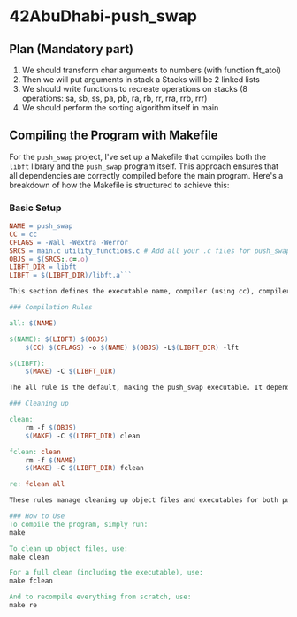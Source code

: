 # 42AbuDhabi-push_swap

## Plan (Mandatory part)

1) We should transform char arguments to numbers (with function ft_atoi)
2) Then we will put arguments in stack a
   Stacks will be 2 linked lists
3) We should write functions to recreate operations on stacks (8 operations: sa, sb, ss, pa, pb, ra, rb, rr, rra, rrb, rrr)
4) We should perform the sorting algorithm itself in main

## Compiling the Program with Makefile

For the `push_swap` project, I've set up a Makefile that compiles both the `libft` library and the `push_swap` program itself. This approach ensures that all dependencies are correctly compiled before the main program. Here's a breakdown of how the Makefile is structured to achieve this:

### Basic Setup

```makefile
NAME = push_swap
CC = cc
CFLAGS = -Wall -Wextra -Werror
SRCS = main.c utility_functions.c # Add all your .c files for push_swap here
OBJS = $(SRCS:.c=.o)
LIBFT_DIR = libft
LIBFT = $(LIBFT_DIR)/libft.a```

This section defines the executable name, compiler (using cc), compiler flags, source files, and object files for push_swap. It also specifies the location and target for the libft library.

### Compilation Rules

all: $(NAME)

$(NAME): $(LIBFT) $(OBJS)
	$(CC) $(CFLAGS) -o $(NAME) $(OBJS) -L$(LIBFT_DIR) -lft

$(LIBFT):
	$(MAKE) -C $(LIBFT_DIR)

The all rule is the default, making the push_swap executable. It depends on the $(LIBFT) rule to compile the libft library before compiling the push_swap sources. The $(NAME) rule then links the object files with the libft library.

### Cleaning up

clean:
	rm -f $(OBJS)
	$(MAKE) -C $(LIBFT_DIR) clean

fclean: clean
	rm -f $(NAME)
	$(MAKE) -C $(LIBFT_DIR) fclean

re: fclean all

These rules manage cleaning up object files and executables for both push_swap and libft, ensuring a clean working environment.

### How to Use
To compile the program, simply run:
make

To clean up object files, use:
make clean

For a full clean (including the executable), use:
make fclean

And to recompile everything from scratch, use:
make re
